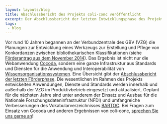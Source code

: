 ```yaml
---
layout: layouts/blog
title: Abschlussbericht des Projekts coli-conc veröffentlicht
excerpt: Der Abschlussbericht der letzten Entwicklungsphase des Projekts coli-conc ist von der DFG genehmigt und nun veröffentlicht worden.
tags:
 - blog
---
```


Vor rund 10 Jahren begannen an der Verbundzentrale des GBV (VZG) die Planungen
zur Entwicklung eines Werkzeugs zur Erstellung und Pflege von Konkordanzen
zwischen bibliothekarischen Klassifikationen (siehe [Förderantrag aus dem
November 2014](https://doi.org/10.5281/zenodo.28290)). Das Ergebnis ist nicht
nur die Webanwendung [Cocoda](https://coli-conc.gbv.de/cocoda/), sondern eine
ganze Infrastruktur aus Standards und Diensten für die Anwendung und
Interoperabilität von
[Wissensorganisationssystemen](https://www.isko.org/cyclo/kos). Eine Übersicht
gibt der [Abschlussbericht der letzten
Förderphase](https://doi.org/10.5281/zenodo.11073826). Die wesentlichen im
Rahmen des Projekts entwickelten Anwendungen, Dienste und Standards werden innerhalb
und außerhalb der VZG im Produktivbetrieb eingesetzt und aktualisiert. Geplant
für die nächsten Jahre sind unter anderem der Einsatz und Ausbau für die
Nationale Forschungsdateninfrastruktur (NFDI) und umfangreiche Verbesserungen
des Vokabularverzeichnisses [BARTOC](https://bartoc.org/). Bei Fragen zum Einsatz
von Cocoda und anderen Ergebnissen von coli-conc, [sprechen Sie uns gerne
an](https://coli-conc.gbv.de/contact/)!

